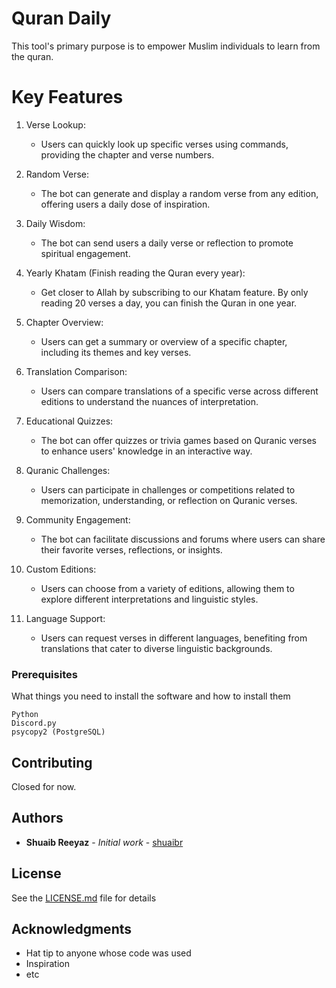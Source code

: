 # Quran Daily
This tool's primary purpose is to empower Muslim individuals to learn from the quran. 

# Key Features 
1. Verse Lookup:
    - Users can quickly look up specific verses using commands, providing the chapter and verse numbers.

2. Random Verse:
    - The bot can generate and display a random verse from any edition, offering users a daily dose of inspiration.

3. Daily Wisdom:
    - The bot can send users a daily verse or reflection to promote spiritual engagement.

4. Yearly Khatam (Finish reading the Quran every year):
    - Get closer to Allah by subscribing to our Khatam feature. By only reading 20 verses a day, you can finish the Quran in one year.

5. Chapter Overview:
    - Users can get a summary or overview of a specific chapter, including its themes and key verses.

6. Translation Comparison:
    - Users can compare translations of a specific verse across different editions to understand the nuances of interpretation.

7. Educational Quizzes:
    - The bot can offer quizzes or trivia games based on Quranic verses to enhance users' knowledge in an interactive way.

8. Quranic Challenges:
    - Users can participate in challenges or competitions related to memorization, understanding, or reflection on Quranic verses.

9. Community Engagement:
    - The bot can facilitate discussions and forums where users can share their favorite verses, reflections, or insights.

10. Custom Editions:
    - Users can choose from a variety of editions, allowing them to explore different interpretations and linguistic styles.

11. Language Support:
    - Users can request verses in different languages, benefiting from translations that cater to diverse linguistic backgrounds.

### Prerequisites
What things you need to install the software and how to install them

```
Python
Discord.py
psycopy2 (PostgreSQL)
```
<!-- 
## Running the tests
1. Unit Testing:
- Frontend (React.js): Utilize testing libraries like Jest and React Testing Library for component-level testing. Ensure UI components work as expected and efficiently.
- Backend (Node.js, Express.js): Use testing frameworks like Mocha, Chai, or Jest for unit testing of API endpoints and backend functions.
- Authentication and Authorization (Passport.js, JWT): Test authentication and authorization logic to confirm that users can access appropriate resources based on roles.

2. Integration Testing:
- Frontend and Backend: Perform integration testing to validate data flows between frontend and backend components. Tools like Jest, Supertest, and Cypress are valuable for this purpose.

3. End-to-End (E2E) Testing:
- Frontend (React.js): Employ E2E testing tools like Cypress or Selenium for testing complete user flows and interactions.
- Backend (RESTful API): Test the entire API endpoints with E2E testing to ensure that different parts of the application work together seamlessly.

4. Performance Testing:
- Frontend: Use Lighthouse or other performance testing tools to optimize frontend performance, focusing on loading times, SEO, and general responsiveness.
- Backend (Node.js, Express.js, PostgreSQL): Load testing tools like Apache JMeter or Artillery can be used to simulate high traffic and verify the backend's ability to handle the load.
- Search and Data Discovery (Elasticsearch/Algolia/Typesense): Perform benchmarking and stress testing to determine the search engine's capacity to handle large volumes of data.

5. Security Testing:
- Frontend: Utilize security analysis tools like OWASP ZAP to detect and rectify security vulnerabilities in your frontend code.
- Backend (Node.js, Express.js, PostgreSQL): Conduct penetration testing and use tools like OWASP Dependency-Check to scan for security issues in your code and dependencies.
- Authentication and Authorization: Ensure that Passport.js and JWT implementations are secure by conducting security audits and token testing.

6. Usability and User Acceptance Testing (UAT):
- Frontend (React.js, Material-UI, Tailwind): Engage real users or testers to provide feedback on the user interface and overall user experience.
- Machine Learning (ChatGPT, NLTK/spaCy, PyTorch/TensorFlow): Test the quality and appropriateness of machine learning-driven content.

7. Cloud and Deployment Testing:
- AWS/GCP: Test scalability and reliability of cloud infrastructure to ensure it can handle the expected load.
- Docker and Kubernetes: Verify that containerized applications can be deployed and managed effectively.
- NGINX/Apache: Perform load testing and monitoring to ensure that reverse proxies and load balancers function correctly.

8. DevOps Testing:
- Implement Continuous Integration (CI) and Continuous Deployment (CD) pipelines using tools like Jenkins, Travis CI, or CircleCI. Automate testing and deployment workflows.

9. Regression Testing:
- Regularly run regression tests to identify and fix new issues or regressions introduced with code changes.

10. Logging and Monitoring:
- Set up logging and monitoring tools (e.g., ELK Stack, Prometheus) to track and analyze application performance in real-time.

11. User Feedback:
- Continuously collect feedback from users to enhance and improve the application based on their real-world experiences.

### Break down into end to end tests
1. User Registration and Authentication:
- Test user registration and login processes to verify that user authentication and authorization are functioning correctly.
- Ensure that users can access and update their profiles securely.

2. Content Aggregation:
- Test the process of aggregating books, articles, and other content from various sources.
Verify that content from different industries is correctly integrated and displayed in the application.

3. Dynamic Reading System:
- Test the dynamic reading system to confirm that complex ideas are effectively simplified for readers.
Ensure that users can access content seamlessly and navigate through it.

4. Intelligent Testing and Knowledge Discovery:
- Test the intelligent testing and knowledge discovery system to ensure that users can access relevant content and perform tests seamlessly.
- Verify that frictionless learning is supported.

5. Smart Communities:
- Test smart communities to ensure that users can access, contribute, and interact with leaders in various fields.
- Verify that moderation is effective in maintaining a productive and respectful environment.

6. Data Privacy and Security:
- Verify that user data is handled securely and that sensitive information is protected.
Test user access controls and data encryption mechanisms.

7. Performance and Scalability:
- Conduct tests to assess the application's performance under various conditions, including high traffic and data loads.
- Verify that the application scales effectively when needed, especially during peak usage times.

8. Search and Data Discovery:
- Test the search functionality to ensure that users can discover content efficiently.
Verify that the selected search engine (Elasticsearch, Algolia, or Typesense) provides accurate and fast results.

9. Machine Learning:
- Test machine learning components (e.g., ChatGPT, NLTK, spaCy, PyTorch, TensorFlow) to ensure they provide accurate and relevant content recommendations.
Verify that machine learning models adapt to user preferences and learning styles.

10. Cloud and Deployment:
- Test the deployment of the application in a cloud environment (AWS/GCP) to ensure it is reliable and scalable.
- Verify that containerization (Docker) and orchestration (Kubernetes) work as expected.

11. User Feedback and Iterations:
- Implement tests to gather user feedback and assess how well user suggestions and feedback are integrated into the application.

12. Frontend (React.js, Material-UI, Tailwind):
- Test the entire user interface for proper navigation and functionality.
- Verify that user interactions and user interface elements work as expected.

13. Backend (Node.js, Express.js, PostgreSQL):
- Conduct E2E tests to verify that backend APIs work correctly in conjunction with the frontend.
- Test the performance of API endpoints under load.

14. Real-World Scenarios:
- Test the application using real-world scenarios and user workflows to simulate actual usage.

15. Continuous Integration and Continuous Deployment (CI/CD):
- Implement E2E tests as part of the CI/CD pipeline to automatically test new code changes before deployment.

### And coding style tests
Frontend (React.js, Material-UI, Tailwind):
- ESLint for JavaScript/JSX: Configure ESLint to check for code style adherence in your React.js code. You can use popular configurations like Airbnb's ESLint config or create a custom one tailored to your project.
- Prettier Integration: Integrate Prettier with your code editor and your build process. Prettier automatically formats your code to adhere to your chosen style guidelines.
- Material-UI and Tailwind CSS Guidelines: Follow the coding and styling guidelines provided by Material-UI and Tailwind CSS to ensure consistency in your UI components and styles.

Backend (Node.js, Express.js):
- ESLint for Node.js: Use ESLint to enforce coding style rules in your Node.js and Express.js backend code. You can use a popular ESLint config for Node.js, or create a custom one that aligns with your team's preferences.
- Consistency in Routing and Middleware: Ensure that your Express.js routes and middleware functions follow a consistent naming and structure convention. For instance, establish guidelines for naming your route files and methods.

Database (PostgreSQL):
- SQL Linting: Consider using a SQL linter or formatter to maintain consistency and readability in your database queries. These tools can check for consistent indentation, proper capitalization, and other SQL coding style rules.

Machine Learning (PyTorch, TensorFlow, NLTK, spaCy):
- Python Linting: Use a Python linter, such as Flake8 or Pylint, to enforce coding style and best practices in your machine learning code. This ensures proper indentation, naming conventions, and adherence to PEP 8 standards.

Cloud and Deployment (Docker, Kubernetes):
- Dockerfile and Kubernetes YAML Files: Establish guidelines for Dockerfiles and Kubernetes YAML files. Ensure that they are well-structured, readable, and follow best practices.

Git and Version Control (Git + Github):
- Git Hooks: Implement pre-commit and pre-push Git hooks that automatically run linting checks before allowing developers to commit or push code. This ensures that no code violating the style guidelines is added to the repository.
- Enforce Branch Policies: Utilize branch protection rules on your GitHub repository to ensure that code is only merged into specific branches after passing code style checks.

Continuous Integration (CI) Checks:
- Include Linting in CI/CD Pipeline: Add linting checks as a step in your CI/CD pipeline. Your CI system can automatically run linting tests and prevent code that doesn't meet the coding style guidelines from being deployed.

## Deployment

1. Frontend Deployment (React.js, Material-UI, Tailwind):
- Build your React.js application for production using a build tool like Webpack or Create React App.
- Serve the built static files using a web server like Nginx or a static file hosting service.
- Configure the server to handle client-side routing correctly (if using React Router).
- Set up a process for continuous deployment to automatically update the frontend as code changes.

2. Backend Deployment (Node.js, Express.js, PostgreSQL):
- Host your Node.js application on a server or a Platform-as-a-Service (PaaS) provider like Heroku, AWS Elastic Beanstalk, or Google App Engine.
- Install and configure Node.js and PostgreSQL on your deployment environment.
- Secure your backend by following best practices, including using environment variables for sensitive data and setting up firewalls.
- Ensure that your backend API is accessible over HTTPS for security.
- Set up environment-specific configurations for development, testing, and production.

3. Authentication and Authorization (Passport.js, JWT):
- Implement user authentication and authorization middleware in your Express.js application.
- Store user data securely, and handle JWT token generation and validation.
- Use environment variables to manage your JWT secret key and other sensitive information.

4. Search and Data Discovery (Elasticsearch/Algolia/Typesense):
- Deploy and configure your chosen search engine (Elasticsearch, Algolia, or Typesense) on your server or cloud infrastructure.
- Index your data and set up search functionalities in your application.
- Ensure proper security and access controls for your search engine.

5. Machine Learning (ChatGPT, NLTK, spaCy, PyTorch, TensorFlow):
- If you're using machine learning models, make sure they are integrated into your backend.
- Deploy models on a server or cloud infrastructure and ensure they are accessible via API endpoints.
- Use version control for machine learning models and update them as needed.

6. Cloud and Deployment (AWS/GCP, Docker, Kubernetes):
- Utilize cloud services from AWS or GCP to host and scale your application components.
- Containerize your applications using Docker. Create Dockerfiles for each part of your tech stack (frontend, backend, search engine, machine learning, etc.).
- Use Kubernetes for container orchestration and scaling. Deploy your Docker containers to a Kubernetes cluster.

7. Dev Tools (VSCode, Git + GitHub, Postman, Jira):
- Ensure that your development tools are set up for collaborative development and issue tracking.
- Use Git and GitHub for version control and collaboration.
- Use Postman for API testing.
- Optionally, use Jira for project management, issue tracking, and agile development.

8. Continuous Integration and Continuous Deployment (CI/CD):
- Set up a CI/CD pipeline using tools like Jenkins, Travis CI, or GitHub Actions.
- Automate testing and deployment processes for both the frontend and backend.
- Ensure that code is automatically tested and deployed upon changes to the codebase.

9. Data Privacy and Security:
- Implement security best practices throughout your application, including data encryption, input validation, and authentication checks.
- Regularly update and patch all components to mitigate security vulnerabilities.

10. Monitoring and Logging: 
- Implement a monitoring solution like Prometheus, Grafana, or cloud-based monitoring services.
- Configure logging for your application to capture and analyze errors, security incidents, and performance issues.

11. Scalability and Load Balancing:
- Implement load balancing for high availability and scalability.
- Be prepared to scale your services horizontally based on traffic demands.

12. Documentation:
- Maintain documentation that includes deployment instructions, architecture diagrams, and environment setup details. -->

## Contributing
Closed for now.

<!-- ## Versioning

We use [SemVer](http://semver.org/) for versioning. For the versions available, see the [tags on this repository](https://github.com/your/project/tags).  -->

## Authors
* **Shuaib Reeyaz** - *Initial work* - [shuaibr](https://github.com/shuaibr)

## License
See the [LICENSE.md](LICENSE.md) file for details

## Acknowledgments
* Hat tip to anyone whose code was used
* Inspiration
* etc
